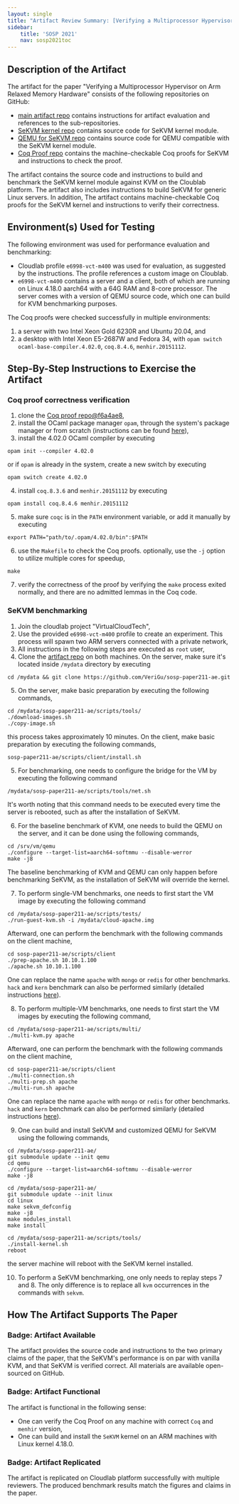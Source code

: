 ```yaml
---
layout: single
title: "Artifact Review Summary: [Verifying a Multiprocessor Hypervisor on Arm Relaxed Memory Hardware"
sidebar:
    title: 'SOSP 2021'
    nav: sosp2021toc
---
```


## Description of the Artifact

The artifact for the paper "Verifying a Multiprocessor Hypervisor on Arm Relaxed Memory Hardware" consists of the following repositories on GitHub:
- [main artifact repo](https://github.com/VeriGu/sosp-paper211-ae) contains instructions for artifact evaluation and references to the sub-repositories.
- [SeKVM kernel repo](https://github.com/VeriGu/usenix-ae-linux) contains source code for SeKVM kernel module.
- [QEMU for SeKVM repo](https://github.com/VeriGu/vct-qemu) contains source code for QEMU compatible with the SeKVM kernel module.
- [Coq Proof repo](https://github.com/VeriGu/sosp-paper211-ae-proof) contains the machine-checkable Coq proofs for SeKVM and instructions to check the proof.

The artifact contains the source code and instructions to build and benchmark the SeKVM kernel module against KVM on the Cloublab platform. The artifact also includes instructions to build SeKVM for generic Linux servers. In addition, The artifact contains machine-checkable Coq proofs for the SeKVM kernel and instructions to verify their correctness.

## Environment(s) Used for Testing

The following environment was used for performance evaluation and benchmarking:
- Cloudlab profile `e6998-vct-m400` was used for evaluation, as suggested by the instructions. The profile references a custom image on Cloublab.
- `e6998-vct-m400` contains a server and a client, both of which are running on Linux 4.18.0 aarch64 with a 64G RAM and 8-core processor. The server comes with a version of QEMU source code, which one can build for KVM benchmarking purposes.

The Coq proofs were checked successfully in multiple environments:
1. a server with two Intel Xeon Gold 6230R and Ubuntu 20.04, and
2. a desktop with Intel Xeon E5-2687W and Fedora 34, with `opam switch ocaml-base-compiler.4.02.0`, `coq.8.4.6`, `menhir.20151112`.

## Step-By-Step Instructions to Exercise the Artifact

### Coq proof correctness verification
1. clone the [Coq proof repo@f6a4ae8](https://github.com/VeriGu/sosp-paper211-ae-proof/tree/f6a4ae8ba1ea0578e0430846dfc41aff1c578b6b),
2. install the OCaml package manager `opam`, through the system's package manager or from scratch (instructions can be found [here](https://opam.ocaml.org/doc/Install.html)),
3. install the 4.02.0 OCaml compiler by executing
```
opam init --compiler 4.02.0
```
or if `opam` is already in the system, create a new switch by executing
```
opam switch create 4.02.0
```
4. install `coq.8.3.6` and `menhir.20151112` by executing
```
opam install coq.8.4.6 menhir.20151112
```
5. make sure `coqc` is in the `PATH` environment variable, or add it manually by executing
```
export PATH="path/to/.opam/4.02.0/bin":$PATH
```
6. use the `Makefile` to check the Coq proofs. optionally, use the `-j` option to utilize multiple cores for speedup,
```
make
```
7. verify the correctness of the proof by verifying the `make` process exited normally, and there are no admitted lemmas in the Coq code.

### SeKVM benchmarking
1. Join the cloudlab project "VirtualCloudTech",
2. Use the provided `e6998-vct-m400` profile to create an experiment. This process will spawn two ARM servers connected with a private network,
3. All instructions in the following steps are executed as `root` user, 
4. Clone the [artifact repo](https://github.com/VeriGu/sosp-paper211-ae) on both machines. On the server, make sure it's located inside `/mydata` directory by executing
```
cd /mydata && git clone https://github.com/VeriGu/sosp-paper211-ae.git
```
5. On the server, make basic preparation by executing the following commands,
```
cd /mydata/sosp-paper211-ae/scripts/tools/
./download-images.sh
./copy-image.sh
```
this process takes approximately 10 minutes. On the client, make basic preparation by executing the following commands,
```
sosp-paper211-ae/scripts/client/install.sh
```

5. For benchmarking, one needs to configure the bridge for the VM by executing the following command
```
/mydata/sosp-paper211-ae/scripts/tools/net.sh
```
It's worth noting that this command needs to be executed every time the server is rebooted, such as after the installation of SeKVM.

6. For the baseline benchmark of KVM, one needs to build the QEMU on the server, and it can be done using the following commands,
```
cd /srv/vm/qemu
./configure --target-list=aarch64-softmmu --disable-werror
make -j8
```
The baseline benchmarking of KVM and QEMU can only happen before benchmarking SeKVM, as the installation of SeKVM will override the kernel.

7. To perform single-VM benchmarks, one needs to first start the VM image by executing the following command
```
cd /mydata/sosp-paper211-ae/scripts/tests/
./run-guest-kvm.sh -i /mydata/cloud-apache.img
```
Afterward, one can perform the benchmark with the following commands on the client machine,
```
cd sosp-paper211-ae/scripts/client
./prep-apache.sh 10.10.1.100
./apache.sh 10.10.1.100
```
One can replace the name `apache` with `mongo` or `redis` for other benchmarks. `hack` and `kern` benchmark can also be performed similarly (detailed instructions [here](https://github.com/VeriGu/sosp-paper211-ae#2102-hackbenchkernbench)).

8. To perform multiple-VM benchmarks, one needs to first start the VM images by executing the following command,
```
cd /mydata/sosp-paper211-ae/scripts/multi/
./multi-kvm.py apache
```
Afterward, one can perform the benchmark with the following commands on the client machine,
```
cd sosp-paper211-ae/scripts/client
./multi-connection.sh
./multi-prep.sh apache
./multi-run.sh apache
```
One can replace the name `apache` with `mongo` or `redis` for other benchmarks. `hack` and `kern` benchmark can also be performed similarly (detailed instructions [here](https://github.com/VeriGu/sosp-paper211-ae#2113-hackbenchkernbench)).

9. One can build and install SeKVM and customized QEMU for SeKVM using the following commands,

```
cd /mydata/sosp-paper211-ae/
git submodule update --init qemu
cd qemu
./configure --target-list=aarch64-softmmu --disable-werror
make -j8

cd /mydata/sosp-paper211-ae/
git submodule update --init linux
cd linux
make sekvm_defconfig
make -j8
make modules_install
make install

cd /mydata/sosp-paper211-ae/scripts/tools/
./install-kernel.sh
reboot
```

the server machine will reboot with the SeKVM kernel installed.

10. To perform a SeKVM benchmarking, one only needs to replay steps 7 and 8. The only difference is to replace all `kvm` occurrences in the commands with `sekvm`.


## How The Artifact Supports The Paper

### Badge: Artifact Available

The artifact provides the source code and instructions to the two primary claims of the paper, that the SeKVM's performance is on par with vanilla KVM, and that SeKVM is verified correct. All materials are available open-sourced on GitHub.

### Badge: Artifact Functional

The artifact is functional in the following sense:
- One can verify the Coq Proof on any machine with correct `Coq` and `menhir` version,
- One can build and install the `SeKVM` kernel on an ARM machines with Linux kernel 4.18.0.

### Badge: Artifact Replicated

The artifact is replicated on Cloudlab platform successfully with multiple reviewers. The produced benchmark results match the figures and claims in the paper.
